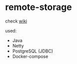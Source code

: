 # remote-storage
check [wiki](https://github.com/dudusaw/remote-storage/wiki)

used:
* Java
* Netty
* PostgreSQL (JDBC)
* Docker-compose
